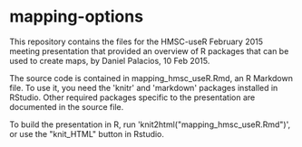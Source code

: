 # mapping-options
This repository contains the files for the HMSC-useR February 2015 meeting presentation that provided an overview of R packages that can be used to create maps, by Daniel Palacios, 10 Feb 2015.

The source code is contained in mapping_hmsc_useR.Rmd, an R Markdown file. To use it, you need the 'knitr' and 'markdown' packages installed in RStudio. Other required packages specific to the presentation are documented in the source file.

To build the presentation in R, run 'knit2html("mapping_hmsc_useR.Rmd")', or use the "knit_HTML" button in Rstudio.

